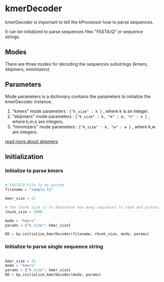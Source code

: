 # kmerDecoder

kmerDecoder is important to tell the kProcessor how to parse sequences.

It can be initialized to parse sequences files "FASTA/Q" or sequence strings.

## Modes

There are three modes for decoding the sequences substrings {kmers, skipmers, minimizers}

## Parameters

Mode parameters is a dictionary contains the parameters to initialize the kmerDecoder instance.

1. "kmers" mode parameters : `{"k_size" : k }` , where k is an integer.
2. "skipmers" mode parameters : `{"k_size" : k, "m" : m, "n" : n }` , where k,m,n are integers.
3. "minimizers" mode parameters : `{"k_size" : k, "w" : w }` , where k,w are integers.

[read more about skipmers](https://www.biorxiv.org/content/biorxiv/early/2017/09/19/179960.full.pdf)

## Initialization

### Initialize to parse kmers

```python

# FASTA/Q File to be parsed
filename = "sample.fa"

kmer_size = 21

# The chunk size is to determine how many sequences to read and process at once
chunk_size = 1000

mode = "kmers"
params = {"k_size": kmer_size}

KD = kp.initialize_kmerDecoder(filename, chunk_size, mode, params)

```

### Initialize to parse single sequence string

```python

kmer_size = 21
mode = "kmers"
params = {"k_size": kmer_size}
KD = kp.initialize_kmerDecoder(mode, params)

```
